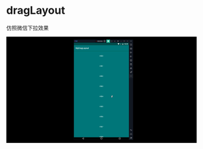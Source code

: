 # dragLayout
仿照微信下拉效果


![image](https://github.com/codejoyfun/dragLayout/blob/master/draglayout.gif )
